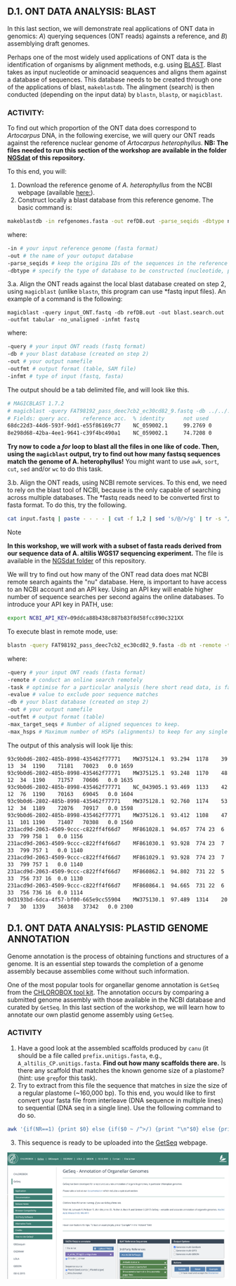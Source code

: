 ## D.1. ONT DATA ANALYSIS: BLAST 

In this last section, we will demonstrate real applications of ONT data in genomics: _A_) querying sequences (ONT reads) againsts a reference, and _B_) assemblying draft genomes.  

Perhaps one of the most widely used applications of ONT data is the identification of organisms by alignment methods, e.g. using [BLAST](https://www.ncbi.nlm.nih.gov/books/NBK279690/). Blast takes as input nucleotide or aminoacid seaquences and aligns them against a database of sequences. This database needs to be created through one of the applications of blast, `makeblastdb`. The alingment (search) is then conducted (depending on the input data) by `blastn`, `blastp`, or `magicblast`.

### ACTIVITY:
To find out which proportion of the ONT data does correspond to _Artocarpus_ DNA, in the following exercise, we will query our ONT reads against the reference nuclear genome of _Artocarpus heterophyllus_. **NB: The files needed to run this section of the workshop are available in the folder [NGSdat](https://github.com/siriusb-nox/Taller-Oxford-Nanopore-Dec-2022/tree/main/NGSdat) of this repository.**

To this end, you will: 

1. Download the reference genome of _A. heterophyllus_ from the NCBI webpage (available [here:](https://www.ncbi.nlm.nih.gov/datasets/genome/GCA_025403435.1/)).
2. Construct locally a blast database from this reference genome. The basic command is:

```bash
makeblastdb -in refgenomes.fasta -out refDB.out -parse_seqids -dbtype nucl
```

where:

```bash
-in # your input reference genome (fasta format)
-out # the name of your outoput database
-parse_seqids # keep the origina IDs of the sequences in the reference genome
-dbtype # specify the type of database to be constructed (nucleotide, protein)
```

3.a. Align the ONT reads against the local blast database created on step 2, using `magicblast` (unlike `blastn`, this program can use *fastq input files). An example of a command is the following: 

```
magicblast -query input_ONT.fastq -db refDB.out -out blast.search.out -outfmt tabular -no_unaligned -infmt fastq
```

where:

```bash
-query # your input ONT reads (fastq format)
-db # your blast database (created on step 2)
-out # your output namefile
-outfmt # output format (table, SAM file)
-infmt # type of input (fastq, fasta)
```

The output should be a tab delimited file, and will look like this.

```bash
# MAGICBLAST 1.7.2
# magicblast -query FAT98192_pass_deec7cb2_ec30cd82_9.fastq -db ../../../blastDB/Art_altilis_CP_NC_059002.1.blastdb -out /Users/o.perez-escobar/Documents/JORMUNGANDR/Projects/ONT_DarwinBogor_2023/GitHub/ONT_JAVA_2023/ONT-workshop-Oct-2023/NGSdat/magicblast_out/FAT98192_pass_deec7cb2_ec30cd82_9.out -outfmt tabular -no_unaligned -infmt fastq 
# Fields: query acc.    reference acc.  % identity      not used        not used        not used        query start     query end       reference start reference end   not used        not used        score   query strand reference strand        query length    BTOP    num placements  not used        compartment     left overhang   right overhang  mate reference  mate ref. start composite score
68dc22d3-44d6-593f-9dd1-e55f86169c77    NC_059002.1     99.2769 0       0       0       35      1414    118851  120231  0       99      1333    plus    plus    1415    82-T-A339A-711AG2AGTC3-T64TAC-168CT4    1            -       1:0     GCAATACGTAACTGAACCAAGTACAGGCAA  T       -       -       1333
8e298d68-42ba-4ee1-9641-c39f4bc490a1    NC_059002.1     74.7208 0       0       0       28      1004    55340   54373   0       99      572     plus    minus   13962   61G-26GA1TG2-A2GA27C-G-1TA2CA26GC3C-35A-21-A16-T-A8T-T-G-1CA18AG2CAAG1-A7AT1T-18_216_%210%106CT62-G87-A31CAAG126C-T-19-T26   1       -       1:1     AGCAATACGTAACTGAACGAAGCCACA     CCTCGTGTCCAAAGTATGAAGATTTCCCTA  -       -       572
```

**Try now to code a _for_ loop to blast all the files in one like of code. Then, using the `magicblast` output, try to find out how many fastsq sequences match the genome of A. heterophyllus!** You might want to use `awk`, `sort`, `cut`, `sed` and/or `wc` to do this task.
<!-- [!WARNING] >![Figure 1](https://github.com/siriusb-nox/ONT-workshop-Oct-2023/blob/main/IMG/Screenshot%202023-10-19%20at%2010.15.16.png?raw=true) -->

3.b. Align the ONT reads, using NCBI remote services. To this end, we need to rely on the blast tool of NCBI, because is the only capable of searching across multiple databases. The *fastq reads need to be converted first to fasta format. To do this, try the following.

```bash
cat input.fastq | paste - - - - | cut -f 1,2 | sed 's/@/>/g' | tr -s "/t" "/n" > output.fasta
```

>[!NOTE]
>**In this workshop, we will work with a subset of fasta reads derived from our sequence data of A. altilis WGS17 sequencing experiment.** The file is available in the [NGSdat folder](https://github.com/siriusb-nox/ONT-workshop-Oct-2023/blob/main/NGSdat/A_altilis_CP.unitigs.fasta) of this repository.

We will try to find out how many of the ONT read data does mat NCBI remote search againts the "nu" database. Here, is important to have access to an NCBI account and an API key. Using an API key will enable higher number of sequence searches per second agains the online databases. To introduce your API key in PATH, use:

```bash
export NCBI_API_KEY=09ddca88b438c887b83f8d58fcc890c321XX
```

To execute blast in remote mode, use: 

```bash
blastn -query FAT98192_pass_deec7cb2_ec30cd82_9.fasta -db nt -remote -task blastn-short -evalue 0.01 -entrez_query "Artocarpus [organism]" -outfmt 6 -out blast_result_misteriousplant.table -max_target_seqs 10 -max_hsps 5
```

where:

```bash
-query # your input ONT reads (fasta format)
-remote # conduct an online search remotely
-task # optimise for a particular analysis (here short read data, is faster)
-evalue # value to exclude poor sequence matches
-db # your blast database (created on step 2)
-out # your output namefile
-outfmt # output format (table)
-max_target_seqs # Number of aligned sequences to keep.
-max_hsps # Maximum number of HSPs (alignments) to keep for any single query-subject pair.
```


The output of this analysis will look lije this:

```
93c9b0d6-2802-485b-8998-435462f77771	MW375124.1	93.294	1178	39	13	34	1190	71181	70023	0.0	1659
93c9b0d6-2802-485b-8998-435462f77771	MW375125.1	93.248	1170	48	12	34	1190	71757	70606	0.0	1635
93c9b0d6-2802-485b-8998-435462f77771	NC_043905.1	93.469	1133	42	12	76	1190	70163	69045	0.0	1604
93c9b0d6-2802-485b-8998-435462f77771	MW375128.1	92.760	1174	53	12	34	1189	72076	70917	0.0	1598
93c9b0d6-2802-485b-8998-435462f77771	MW375126.1	93.412	1108	47	11	101	1190	71407	70308	0.0	1560
231acd9d-2063-4509-9ccc-c822ff4f66d7	MF861028.1	94.057	774	23	6	33	799	758	1	0.0	1156
231acd9d-2063-4509-9ccc-c822ff4f66d7	MF861030.1	93.928	774	23	7	33	799	757	1	0.0	1140
231acd9d-2063-4509-9ccc-c822ff4f66d7	MF861029.1	93.928	774	23	7	33	799	757	1	0.0	1140
231acd9d-2063-4509-9ccc-c822ff4f66d7	MF860862.1	94.802	731	22	5	33	756	737	16	0.0	1130
231acd9d-2063-4509-9ccc-c822ff4f66d7	MF860864.1	94.665	731	22	6	33	756	736	16	0.0	1114
0d3193bd-6dca-4f57-bf00-665e9cc55904	MW375130.1	97.489	1314	20	7	30	1339	36038	37342	0.0	2300
```

## D.1. ONT DATA ANALYSIS: PLASTID GENOME ANNOTATION
Genome annotation is the process of obtaining functions and structures of a genome. It is an essential step towards the completion of a genome assembly because assemblies come without such information. 

One of the most popular tools for organellar genome annotation is `GetSeq` from the [CHLOROBOX tool kit](https://chlorobox.mpimp-golm.mpg.de). The annotation occurs by comparing a submitted genome assembly with those available in the NCBI database and curated by `GetSeq`. In this last section of the workshop, we will learn how to annotate our own plastid genome assembly using `GetSeq`.

### ACTIVITY
1. Have a good look at the assembled scaffolds produced by `canu` (it should be a file called `prefix.unitigs.fasta`, e.g., `A_altilis_CP.unitigs.fasta`. **Find out how many scaffolds there are.** Is there any scaffold that matches the known genome size of a plastome? (hint: use `grep`for this task).
2. Try to extract from this file the sequence that matches in size the size of a regular plastome (~160,000 bp). To this end, you would like to first convert your fasta file from interleave (DNA sequence in multiple lines) to sequential (DNA seq in a single line). Use the following command to do so.

```bash
awk '{if(NR==1) {print $0} else {if($0 ~ /^>/) {print "\n"$0} else {printf $0}}}' input.interleaved.fasta > output.singleline.fasta
```

3. This sequence is ready to be uploaded into the [GetSeq](https://chlorobox.mpimp-golm.mpg.de/geseq.html) webpage.

<p align="center">
 <img src="https://github.com/siriusb-nox/ONT-workshop-Oct-2023/blob/main/IMG/getseq_chlorobox_screenshot.png" alt="A screenshot of the GetSeq web page"/>
</p>




